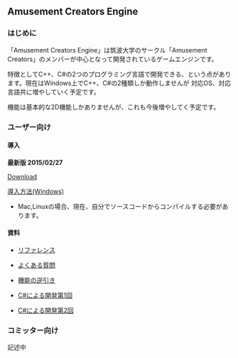 ﻿## Amusement Creators Engine

### はじめに
「Amusement Creators Engine」は筑波大学のサークル「Amusement Creators」のメンバーが中心となって開発されているゲームエンジンです。

特徴としてC++、C#の2つのプログラミング言語で開発できる、という点があります。現在はWindows上でC++、C#の2種類しか動作しませんが
対応OS、対応言語共に増やしていく予定です。

機能は基本的な2D機能しかありませんが、これも今後増やしてく予定です。

### ユーザー向け

#### 導入

**最新版 2015/02/27**

[Download](https://drive.google.com/folderview?id=0B1gZCvEfcQAiMjhaU1VZOVRTUWM&usp=sharing)

[導入方法(Windows)](./HowToIntroduce/Windows.md)

* Mac,Linuxの場合、現在、自分でソースコードからコンパイルする必要があります。

#### 資料

* [リファレンス](./Reference/Main.md)
* [よくある質問](./FAQ.md)
* [機能の逆引き](./ReverseDictionary.md)


* [C#による開発第1回](./Manual/CSharp/01_intro.md)
* [C#による開発第2回](./Manual/CSharp/02_movingball1.md)

### コミッター向け

記述中

